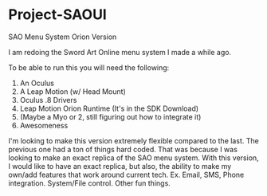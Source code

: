 # Project-SAOUI
SAO Menu System Orion Version

I am redoing the Sword Art Online menu system I made a while ago. 

To be able to run this you will need the following:

1. An Oculus
2. A Leap Motion (w/ Head Mount)
3. Oculus .8 Drivers
4. Leap Motion Orion Runtime (It's in the SDK Download)
5. (Maybe a Myo or 2, still figuring out how to integrate it)
6. Awesomeness

I'm looking to make this version extremely flexible compared to the last. 
The previous one had a ton of things hard coded. That was because I was looking to make an exact replica of the SAO menu system.
With this version, I would like to have an exact replica, but also, the ability to make my own/add features that work around current tech.
Ex. Email, SMS, Phone integration. System/File control. Other fun things.


